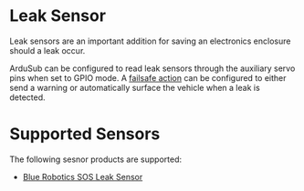 # Leak Sensor

Leak sensors are an important addition for saving an electronics enclosure should a leak occur.

ArduSub can be configured to read leak sensors through the auxiliary servo pins when set to GPIO mode. A [failsafe action]() can be configured to either send a warning or automatically surface the vehicle when a leak is detected.

# Supported Sensors

The following sesnor products are supported:

* [Blue Robotics SOS Leak Sensor](https://bluerobotics.com/store/sensors-sonars-cameras/leak-sensor/sos-leak-sensor/)
